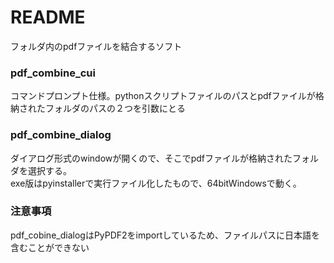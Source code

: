 # README
フォルダ内のpdfファイルを結合するソフト  
  
### **pdf_combine_cui**  
コマンドプロンプト仕様。pythonスクリプトファイルのパスとpdfファイルが格納されたフォルダのパスの２つを引数にとる  

### **pdf_combine_dialog**  
ダイアログ形式のwindowが開くので、そこでpdfファイルが格納されたフォルダを選択する。  
exe版はpyinstallerで実行ファイル化したもので、64bitWindowsで動く。  

### 注意事項
pdf_cobine_dialogはPyPDF2をimportしているため、ファイルパスに日本語を含むことができない
